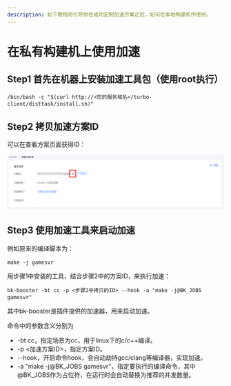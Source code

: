 ```yaml
---
description: 如下教程将引导你在成功定制加速方案之后，如何在本地构建机中使用。
---
```


# 在私有构建机上使用加速

## Step1  **首先在机器上安装加速工具包（使用root执行）**

```text
/bin/bash -c "$(curl http://<您的服务域名>/turbo-client/disttask/install.sh)"
```

## Step2 拷贝加速方案ID

可以在查看方案页面获得ID：

![](../../../assets/image%20%2862%29.png)

## Step3 使用加速工具来启动加速

例如原来的编译脚本为：

```text
make -j gamesvr
```

用步骤1中安装的工具，结合步骤2中的方案ID，来执行加速：

```text
bk-booster -bt cc -p <步骤2中拷贝的ID> --hook -a "make -j@BK_JOBS gamesvr"
```

其中bk-booster是插件提供的加速器，用来启动加速。

命令中的参数含义分别为

* -bt cc，指定场景为cc，用于linux下的c/c++编译。
* -p &lt;加速方案ID&gt;，指定方案ID。
* --hook，开启命令hook，会自动劫持gcc/clang等编译器，实现加速。
* -a "make -j@BK\_JOBS gamesvr"，指定要执行的编译命令，其中@BK\_JOBS作为占位符，在运行时会自动替换为推荐的并发数量。


